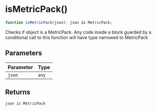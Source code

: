 # isMetricPack()

```ts
function isMetricPack(json): json is MetricPack;
```

Checks if object is a MetricPack. Any code inside a block guarded by a conditional call to this function will have type narrowed to MetricPack

## Parameters

| Parameter | Type  |
| --------- | ----- |
| `json`    | `any` |

## Returns

`json is MetricPack`
